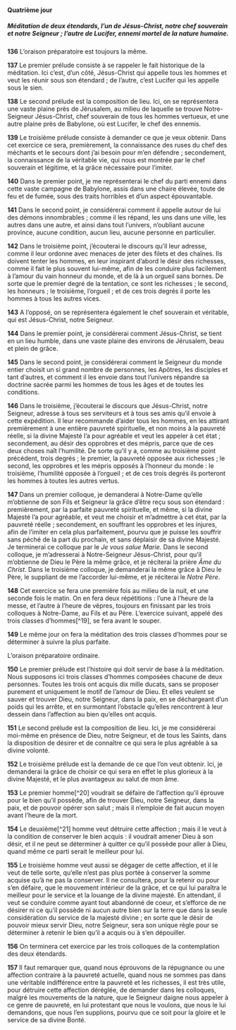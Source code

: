 #### Quatrième jour

##### Méditation de deux étendards, l’un de Jésus-Christ, notre chef souverain et notre Seigneur ; l’autre de Lucifer, ennemi mortel de la nature humaine.

**136** L’oraison préparatoire est toujours la même.

**137** Le premier prélude consiste à se rappeler le fait historique de la méditation. Ici c’est, d’un côté, Jésus-Christ qui appelle tous les hommes et veut les réunir sous son étendard ; de l’autre, c’est Lucifer qui les appelle sous le sien.

**138** Le second prélude est la composition de lieu. Ici, on se représentera une vaste plaine près de Jérusalem, au milieu de laquelle se trouve Notre-Seigneur Jésus-Christ, chef souverain de tous les hommes vertueux, et une autre plaine près de Babylone, où est Lucifer, le chef des ennemis.

**139** Le troisième prélude consiste à demander ce que je veux obtenir. Dans cet exercice ce sera, premièrement, la connaissance des ruses du chef des méchants et le secours dont j’ai besoin pour m’en défendre ; secondement, la connaissance de la véritable vie, qui nous est montrée par le chef souverain et légitime, et la grâce nécessaire pour l’imiter.

**140** Dans le premier point, je me représenterai le chef du parti ennemi dans cette vaste campagne de Babylone, assis dans une chaire élevée, toute de feu et de fumée, sous des traits horribles et d’un aspect épouvantable.

**141** Dans le second point, je considérerai comment il appelle autour de lui des démons innombrables ; comme il les répand, les uns dans une ville, les autres dans une autre, et ainsi dans tout l’univers, n’oubliant aucune province, aucune condition, aucun lieu, aucune personne en particulier.

**142** Dans le troisième point, j’écouterai le discours qu’il leur adresse, comme il leur ordonne avec menaces de jeter des filets et des chaînes. Ils doivent tenter les hommes, en leur inspirant d’abord le désir des richesses, comme il fait le plus souvent lui-même, afin de les conduire plus facilement à l’amour du vain honneur du monde, et de là à un orgueil sans bornes. De sorte que le premier degré de la tentation, ce sont les richesses ; le second, les honneurs ; le troisième, l’orgueil ; et de ces trois degrés il porte les hommes à tous les autres vices.

**143** A l’opposé, on se représentera également le chef souverain et véritable, qui est Jésus-Christ, notre Seigneur.

**144** Dans le premier point, je considérerai comment Jésus-Christ, se tient en un lieu humble, dans une vaste plaine des environs de Jérusalem, beau et plein de grâce.

**145** Dans le second point, je considérerai comment le Seigneur du monde entier choisit un si grand nombre de personnes, les Apôtres, les disciples et tant d’autres, et comment il les envoie dans tout l’univers répandre sa doctrine sacrée parmi les hommes de tous les âges et de toutes les conditions.

**146** Dans le troisième, j’écouterai le discours que Jésus-Christ, notre Seigneur, adresse à tous ses serviteurs et à tous ses amis qu’il envoie à cette expédition. Il leur recommande d’aider tous les hommes, en les attirant premièrement à une entière pauvreté spirituelle, et non moins à la pauvreté réelle, si la divine Majesté l’a pour agréable et veut les appeler à cet état ; secondement, au désir des opprobres et des mépris, parce que de ces deux choses naît l’humilité. De sorte qu’il y a, comme au troisième point précédent, trois degrés ; le premier, la pauvreté opposée aux richesses ; le second, les opprobres et les mépris opposés à l’honneur du monde : le troisième, l’humilité opposée à l’orgueil ; et de ces trois degrés ils porteront les hommes à toutes les autres vertus.

**147** Dans un premier colloque, je demanderai à Notre-Dame qu’elle m’obtienne de son Fils et Seigneur la grâce d’être reçu sous son étendard : premièrement, par la parfaite pauvreté spirituelle, et même, si la divine Majesté l’a pour agréable, et veut me choisir et m’admettre à cet état, par la pauvreté réelle ; secondement, en souffrant les opprobres et les injures, afin de l’imiter en cela plus parfaitement, pourvu que je puisse les souffrir sans péché de la part du prochain, et sans déplaisir de sa divine Majesté. Je terminerai ce colloque par le _Je vous salue Marie_. Dans le second colloque, je m’adresserai à Notre-Seigneur Jésus-Christ, pour qu’il m’obtienne de Dieu le Père la même grâce, et je réciterai la prière _Âme du Christ_. Dans le troisième colloque, je demanderai la même grâce à Dieu le Père, le suppliant de me l’accorder lui-même, et je réciterai le _Notre Père_.

**148** Cet exercice se fera une première fois au milieu de la nuit, et une seconde fois le matin. On en fera deux répétitions : l’une à l’heure de la messe, et l’autre à l’heure de vêpres, toujours en finissant par les trois colloques à Notre-Dame, au Fils et au Père. L’exercice suivant, appelé des trois classes d’hommes[^19], se fera avant le souper.

**149** Le même jour on fera la méditation des trois classes d’hommes pour se déterminer à suivre la plus parfaite.

L’oraison préparatoire ordinaire.

**150** Le premier prélude est l’histoire qui doit servir de base à la méditation. Nous supposons ici trois classes d’hommes composées chacune de deux personnes. Toutes les trois ont acquis dix mille ducats, sans se proposer purement et uniquement le motif de l’amour de Dieu. Et elles veulent se sauver et trouver Dieu, notre Seigneur, dans la paix, en se déchargeant d’un poids qui les arrête, et en surmontant l’obstacle qu’elles rencontrent à leur dessein dans l’affection au bien qu’elles ont acquis.

**151** Le second prélude est la composition de lieu. Ici, je me considérerai moi-même en présence de Dieu, notre Seigneur, et de tous les Saints, dans la disposition de désirer et de connaître ce qui sera le plus agréable à sa divine volonté.

**152** Le troisième prélude est la demande de ce que l’on veut obtenir. Ici, je demanderai la grâce de choisir ce qui sera en effet le plus glorieux à la divine Majesté, et le plus avantageux au salut de mon âme.

**153** Le premier homme[^20] voudrait se défaire de l’affection qu’il éprouve pour le bien qu’il possède, afin de trouver Dieu, notre Seigneur, dans la paix, et de pouvoir opérer son salut ; mais il n’emploie de fait aucun moyen avant l’heure de la mort.

**154** Le deuxième[^21] homme veut détruire cette affection ; mais il le veut à la condition de conserver le bien acquis : il voudrait amener Dieu à son désir, et il ne peut se déterminer à quitter ce qu’il possède pour aller à Dieu, quand même ce parti serait le meilleur pour lui.

**155** Le troisième homme veut aussi se dégager de cette affection, et il le veut de telle sorte, qu’elle n’est pas plus portée à conserver la somme acquise qu’à ne pas la conserver. Il ne consultera, pour la retenir ou pour s’en défaire, que le mouvement intérieur de la grâce, et ce qui lui paraîtra le meilleur pour le service et la louange de la divine majesté. En attendant, il veut se conduire comme ayant tout abandonné de coeur, et s’efforce de ne désirer ni ce qu’il possède ni aucun autre bien sur la terre que dans la seule considération du service de la majesté divine ; en sorte que le désir de pouvoir mieux servir Dieu, notre Seigneur, sera son unique règle pour se déterminer à retenir le bien qu’il a acquis ou à s’en dépouiller.

**156** On terminera cet exercice par les trois colloques de la contemplation des deux étendards.

**157** Il faut remarquer que, quand nous éprouvons de la répugnance ou une affection contraire à la pauvreté actuelle, quand nous ne sommes pas dans une véritable indifférence entre la pauvreté et les richesses, il est très utile, pour détruire cette affection déréglée, de demander dans les colloques, malgré les mouvements de la nature, que le Seigneur daigne nous appeler à ce genre de pauvreté, en lui protestant que nous le voulons, que nous le lui demandons, que nous l’en supplions, pourvu que ce soit pour la gloire et le service de sa divine Bonté.
